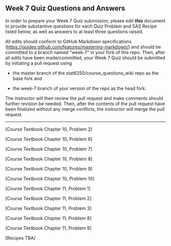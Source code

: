 ## Week 7 Quiz Questions and Answers

In order to prepare your Week 7 Quiz submission, please edit ***this*** document to provide substantive questions for each Quiz Problem and SAS Recipe listed below, as well as answers to at least three questions raised.

All edits should conform to GitHub Markdown specifications (https://guides.github.com/features/mastering-markdown/) and should be committed to a branch named "week-7" in your fork of this repo. Then, after all edits have been made/committed, your Week 7 Quiz should be submitted by initiating a pull request using

- the master branch of the stat6250/course_questions_wiki repo as the base fork and

- the week-7 branch of your version of the repo as the head fork.

The instructor will then review the pull request and make comments should further revision be needed. Then, after the contents of the pull request have been finalized without any merge conflicts, the instructor will merge the pull request.

********************************************************************************



[Course Textbook Chapter 10, Problem 2]



[Course Textbook Chapter 10, Problem 6]



[Course Textbook Chapter 10, Problem 7]



[Course Textbook Chapter 10, Problem 8]



[Course Textbook Chapter 10, Problem 9]



[Course Textbook Chapter 10, Problem 10]



[Course Textbook Chapter 11, Problem 1]



[Course Textbook Chapter 11, Problem 2]



[Course Textbook Chapter 11, Problem 3]



[Course Textbook Chapter 11, Problem 8]



[Course Textbook Chapter 11, Problem 9]



[Recipes TBA]
